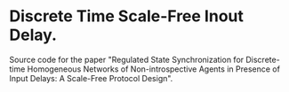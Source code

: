 # Discrete Time Scale-Free Inout Delay.
Source code for the paper "Regulated State Synchronization for Discrete-time Homogeneous Networks of Non-introspective Agents in Presence of Input Delays: A Scale-Free Protocol Design".
